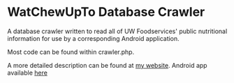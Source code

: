 # WatChewUpTo Database Crawler

A database crawler written to read all of UW Foodservices' public nutritional information for use by a corresponding Android application.

Most code can be found within crawler.php.

A more detailed description can be found at [my website](https://david-lu.com/watchewupto/).
Android app available [here](https://github.com/dannykliu/WatChewUpTo)
